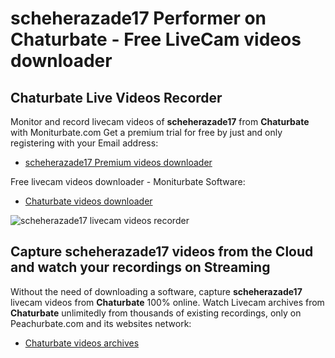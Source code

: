 # scheherazade17 Performer on Chaturbate - Free LiveCam videos downloader

## Chaturbate Live Videos Recorder

Monitor and record livecam videos of **scheherazade17** from **Chaturbate** with Moniturbate.com
Get a premium trial for free by just and only registering with your Email address:
* [scheherazade17 Premium videos downloader](https://moniturbate.com/request-demo-licence-key.html)

Free livecam videos downloader - Moniturbate Software:
* [Chaturbate videos downloader](https://moniturbate.com/moniturbate-download-software.html)

![scheherazade17 livecam videos recorder](https://peachurnet.com/templates/moniturbate-software.png)


## Capture scheherazade17 videos from the Cloud and watch your recordings on Streaming

Without the need of downloading a software, capture **scheherazade17** livecam videos from **Chaturbate** 100% online.
Watch Livecam archives from **Chaturbate** unlimitedly from thousands of existing recordings, only on Peachurbate.com and its websites network:
* [Chaturbate videos archives](https://peachurnet.com/)